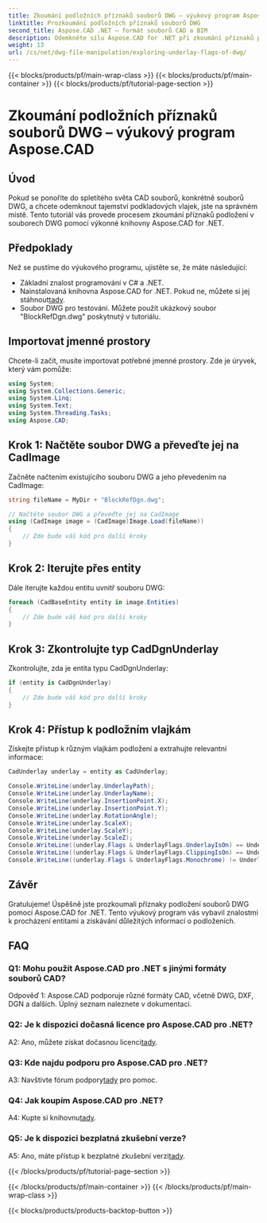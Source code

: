 ```yaml
---
title: Zkoumání podložních příznaků souborů DWG – výukový program Aspose.CAD
linktitle: Prozkoumání podložních příznaků souborů DWG
second_title: Aspose.CAD .NET – formát souborů CAD a BIM
description: Odemkněte sílu Aspose.CAD for .NET při zkoumání příznaků podložení souborů DWG. Postupujte podle našeho podrobného průvodce.
weight: 13
url: /cs/net/dwg-file-manipulation/exploring-underlay-flags-of-dwg/
---
```


{{< blocks/products/pf/main-wrap-class >}}
{{< blocks/products/pf/main-container >}}
{{< blocks/products/pf/tutorial-page-section >}}

# Zkoumání podložních příznaků souborů DWG – výukový program Aspose.CAD

## Úvod

Pokud se ponoříte do spletitého světa CAD souborů, konkrétně souborů DWG, a chcete odemknout tajemství podkladových vlajek, jste na správném místě. Tento tutoriál vás provede procesem zkoumání příznaků podložení v souborech DWG pomocí výkonné knihovny Aspose.CAD for .NET.

## Předpoklady

Než se pustíme do výukového programu, ujistěte se, že máte následující:

- Základní znalost programování v C# a .NET.
-  Nainstalovaná knihovna Aspose.CAD for .NET. Pokud ne, můžete si jej stáhnout[tady](https://releases.aspose.com/cad/net/).
- Soubor DWG pro testování. Můžete použít ukázkový soubor "BlockRefDgn.dwg" poskytnutý v tutoriálu.

## Importovat jmenné prostory

Chcete-li začít, musíte importovat potřebné jmenné prostory. Zde je úryvek, který vám pomůže:

```csharp
using System;
using System.Collections.Generic;
using System.Linq;
using System.Text;
using System.Threading.Tasks;
using Aspose.CAD;

```

## Krok 1: Načtěte soubor DWG a převeďte jej na CadImage

Začněte načtením existujícího souboru DWG a jeho převedením na CadImage:

```csharp
string fileName = MyDir + "BlockRefDgn.dwg";

// Načtěte soubor DWG a převeďte jej na CadImage
using (CadImage image = (CadImage)Image.Load(fileName))
{
    // Zde bude váš kód pro další kroky
}
```

## Krok 2: Iterujte přes entity

Dále iterujte každou entitu uvnitř souboru DWG:

```csharp
foreach (CadBaseEntity entity in image.Entities)
{
    // Zde bude váš kód pro další kroky
}
```

## Krok 3: Zkontrolujte typ CadDgnUnderlay

Zkontrolujte, zda je entita typu CadDgnUnderlay:

```csharp
if (entity is CadDgnUnderlay)
{
    // Zde bude váš kód pro další kroky
}
```

## Krok 4: Přístup k podložním vlajkám

Získejte přístup k různým vlajkám podložení a extrahujte relevantní informace:

```csharp
CadUnderlay underlay = entity as CadUnderlay;

Console.WriteLine(underlay.UnderlayPath);
Console.WriteLine(underlay.UnderlayName);
Console.WriteLine(underlay.InsertionPoint.X);
Console.WriteLine(underlay.InsertionPoint.Y);
Console.WriteLine(underlay.RotationAngle);
Console.WriteLine(underlay.ScaleX);
Console.WriteLine(underlay.ScaleY);
Console.WriteLine(underlay.ScaleZ);
Console.WriteLine((underlay.Flags & UnderlayFlags.UnderlayIsOn) == UnderlayFlags.UnderlayIsOn);
Console.WriteLine((underlay.Flags & UnderlayFlags.ClippingIsOn) == UnderlayFlags.ClippingIsOn);
Console.WriteLine((underlay.Flags & UnderlayFlags.Monochrome) != UnderlayFlags.Monochrome);
```

## Závěr

Gratulujeme! Úspěšně jste prozkoumali příznaky podložení souborů DWG pomocí Aspose.CAD for .NET. Tento výukový program vás vybavil znalostmi k procházení entitami a získávání důležitých informací o podloženích.

## FAQ

### Q1: Mohu použít Aspose.CAD pro .NET s jinými formáty souborů CAD?

Odpověď 1: Aspose.CAD podporuje různé formáty CAD, včetně DWG, DXF, DGN a dalších. Úplný seznam naleznete v dokumentaci.

### Q2: Je k dispozici dočasná licence pro Aspose.CAD pro .NET?

 A2: Ano, můžete získat dočasnou licenci[tady](https://purchase.aspose.com/temporary-license/).

### Q3: Kde najdu podporu pro Aspose.CAD pro .NET?

 A3: Navštivte fórum podpory[tady](https://forum.aspose.com/c/cad/19) pro pomoc.

### Q4: Jak koupím Aspose.CAD pro .NET?

A4: Kupte si knihovnu[tady](https://purchase.aspose.com/buy).

### Q5: Je k dispozici bezplatná zkušební verze?

 A5: Ano, máte přístup k bezplatné zkušební verzi[tady](https://releases.aspose.com/).

{{< /blocks/products/pf/tutorial-page-section >}}

{{< /blocks/products/pf/main-container >}}
{{< /blocks/products/pf/main-wrap-class >}}

{{< blocks/products/products-backtop-button >}}
